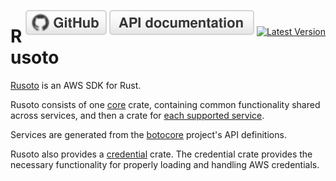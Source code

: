 <span style="float:right">[![github](/img/github.svg)](https://github.com/rusoto/rusoto) [![rustdoc](/img/rustdoc.svg)](https://rusoto.github.io/rusoto/rusoto/) [![Latest Version](https://img.shields.io/crates/v/rusoto_core.svg?style=social)](https://crates.io/crates/rusoto_core)</span>

# Rusoto

[Rusoto][rusoto] is an AWS SDK for Rust.

Rusoto consists of one [core][rusoto_core] crate, containing common functionality
shared across services, and then a crate for [each supported service](supported-aws-services.md).

Services are generated from the [botocore][botocore] project's API definitions.

Rusoto also provides a [credential][credential] crate. The credential crate provides the necessary
functionality for properly loading and handling AWS credentials.

[rusoto]: https://github.com/rusoto/rusoto "Rusoto"
[rusoto_core]: https://github.com/rusoto/rusoto/tree/master/rusoto/core "Rusoto Core"
[credential]: https://github.com/rusoto/rusoto/tree/master/rusoto/credential "Rusoto credential"
[botocore]: https://github.com/boto/botocore "Botocore"
